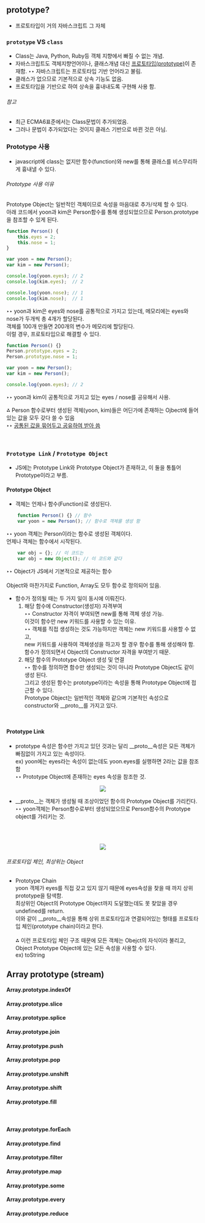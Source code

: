 ## prototype?
* 프로토타입이 거의 자바스크립트 그 자체

### `prototype` VS `class`
* Class는 Java, Python, Ruby등 객체 지향에서 빠질 수 없는 개념.
* 자바스크립트도 객체지향언어이나, 클래스개념 대신 <u>프로토타입(prototype)</u>이 존재함.
  ‣‣ 자바스크립트는 프로토타입 기반 언어라고 불림.
* 클래스가 없으므로 기본적으로 상속 기능도 없음.
* 프로토타입을 기반으로 하여 상속을 흉내내도록 구현해 사용 함.

###### 참고
* 최근 ECMA6표준에서는 Class문법이 추가되었음.
* 그러나 문법이 추가되었다는 것이지 클래스 기반으로 바뀐 것은 아님.

### Prototype 사용
* javascript에 class는 없지만 함수(function)와 new를 통해 클래스를 비스무리하게 흉내낼 수 있다.

###### Prototype 사용 이유
Prototype Object는 일반적인 객체이므로 속성을 마음대로 추가/삭제 할 수 있다. <br>
아래 코드에서 yoon과 kim은 Person함수를 통해 생성되었으므로 Person.prototype을 참조할 수 있게 된다.


```javascript
function Person() {
	this.eyes = 2;
	this.nose = 1;
}

var yoon = new Person();
var kim = new Person();

console.log(yoon.eyes); // 2
console.log(kim.eyes);  // 2

console.log(yoon.nose); // 1
console.log(kim.nose);  // 1
```
‣‣ yoon과 kim은 eyes와 nose를 공통적으로 가지고 있는데, 메모리에는 eyes와 nose가 두개씩 총 4개가 할당된다. <br>
   객체를 100개 만들면 200개의 변수가 메모리에 할당된다. <br>
   이럴 경우, 프로토타입으로 해결할 수 있다.

```javascript
function Person() {}
Person.prototype.eyes = 2;
Person.prototype.nose = 1;

var yoon = new Person();
var kim = new Person();

console.log(yoon.eyes); // 2
```
‣‣ yoon과 kim이 공통적으로 가지고 있는 eyes / nose를 공유해서 사용. <br>

⁂ Person 함수로부터 생성된 객체(yoon, kim)들은 어딘가에 존재하는 Ojbect에 들어있는 값을 모두 갖다 쓸 수 있음<br>
  ‣‣ <u>공통된 값을 묶어두고 공유하여 받아 씀</u>
  
<br>

### `Prototype Link` / `Prototype Object`
* JS에는 Prototype Link와 Prototype Object가 존재하고, 이 둘을 통틀어 Prototype이라고 부름. 
 
#### Prototype Object
* 객체는 언제나 함수(Function)로 생성된다.

```javascript
	function Person() {} // 함수
	var yoon = new Person(); // 함수로 객체를 생성 함
```
‣‣ yoon 객체는 Person이라는 함수로 생성된 객체이다. <br>
   언제나 객체는 함수에서 시작된다.

```javascript
	var obj = {}; // 이 코드는
	var obj = new Object(); // 이 코드와 같다
```
‣‣ Object가 JS에서 기본적으로 제공하는 함수 <br>	
Object와 마찬가지로 Function, Array도 모두 함수로 정의되어 있음. <br>
	
* 함수가 정의될 때는 두 가지 일이 동시에 이뤄진다. <br>
	1. 해당 함수에 Constructor(생성자) 자격부여 <br>
	‣‣ Constructor 자격이 부여되면 new를 통해 객체 생성 가능. <br>
		이것이 함수만 new 키워드를 사용할 수 있는 이유. <br>
		‣‣ 객체를 직접 생성하는 것도 가능하지만 객체는 new 키워드를 사용할 수 없고, <br> 
			new 키워드를 사용하여 객체생성을 하고자 할 경우 함수를 통해 생성해야 함. <br>
			함수가 정의되면서 Object의 Constructor 자격을 부여받기 때문. <br>
	2. 해당 함수의 Prototype Object 생성 및 연결 <br>
	‣‣ 함수를 정의하면 함수만 생성되는 것이 아니라 Prototype Object도 같이 생성 된다. <br>
		그리고 생성된 함수는 prototype이라는 속성을 통해 Prototype Object에 접근할 수 있다. <br>
		Prototype Object는 일반적인 객체와 같으며 기본적인 속성으로 constructor와 __proto__를 가지고 있다.

<br>

#### Prototype Link
* prototype 속성은 함수만 가지고 있던 것과는 달리 __proto__속성은 모든 객체가 빠짐없이 가지고 있는 속성이다. <br>
	ex) yoon에는 eyes라는 속성이 없는데도 yoon.eyes를 실행하면 2라는 값을 참조 함  <br>
		‣‣ Prototype Object에 존재하는 eyes 속성을 참조한 것. <br>
<p align="center">
<img src="https://miro.medium.com/max/1400/1*jMTxqTYDZGhykJQoimmb0A.png">

<br>

* __proto__는 객체가 생성될 때 조상이었던 함수의 Prototype Object를 가리킨다. <br>
	‣‣ yoon객체는 Person함수로부터 생성되었으므로 Person함수의 Prototype object를 가리키는 것. <br>

<br><br>

<p align="center">
<img src="https://miro.medium.com/max/1400/1*mwPfPuTeiQiGoPmcAXB-Kg.png">

<br>

###### 프로토타입 체인, 최상위는 Object
	
* Prototype Chain <br>
	yoon 객체가 eyes를 직접 갖고 있지 않기 때문에 eyes속성을 찾을 때 까지 상위 prototype을 탐색함. <br>
	최상위인 Object의 Prototype Object까지 도달했는데도 못 찾았을 경우 undefined를 return. <br>
	이와 같이 __proto__속성을 통해 상위 프로토타입과 연결되어있는 형태를 프로토타입 체인(prototype chain)이라고 한다. <br><br>
⁂ 이런 프로토타입 체인 구조 때문에 모든 객체는 Obejct의 자식이라 불리고, <br>
	Object Prototype Object에 있는 모든 속성을 사용할 수 있다.<br>
	ex) toString

## Array prototype (stream)

#### Array.prototype.indexOf
#### Array.prototype.slice
#### Array.prototype.splice
#### Array.prototype.join
#### Array.prototype.push
#### Array.prototype.pop
#### Array.prototype.unshift
#### Array.prototype.shift
#### Array.prototype.fill

<br>

#### Array.prototype.forEach
#### Array.prototype.find
#### Array.prototype.filter
#### Array.prototype.map
#### Array.prototype.some
#### Array.prototype.every
#### Array.prototype.reduce